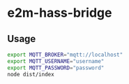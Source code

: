 # e2m-hass-bridge

## Usage

```sh
export MQTT_BROKER="mqtt://localhost"
export MQTT_USERNAME="username"
export MQTT_PASSWORD="password"
node dist/index
```
